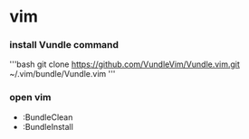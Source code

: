 # vim

### install Vundle command
'''bash
git clone https://github.com/VundleVim/Vundle.vim.git ~/.vim/bundle/Vundle.vim
'''

### open vim
* :BundleClean
* :BundleInstall
